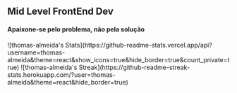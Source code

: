 


## Mid Level FrontEnd Dev
#### Apaixone-se pelo problema, não pela solução

<div>
  ![thomas-almeida's Stats](https://github-readme-stats.vercel.app/api?username=thomas-almeida&theme=react&show_icons=true&hide_border=true&count_private=true)
  ![thomas-almeida's Streak](https://github-readme-streak-stats.herokuapp.com/?user=thomas-almeida&theme=react&hide_border=true)
</div>
